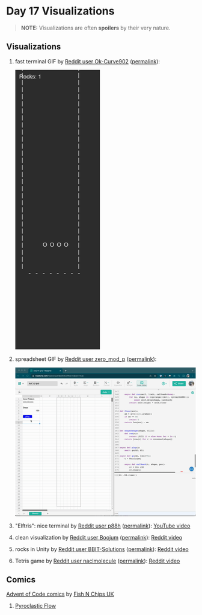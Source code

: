 # Day 17 Visualizations

> **NOTE:** Visualizations are often **spoilers** by their very nature.

## Visualizations

1. fast terminal GIF by [Reddit user Ok-Curve902](https://www.reddit.com/user/Ok-Curve902)
   ([permalink](https://www.reddit.com/r/adventofcode/comments/zoa17r/2022_day17/)):

   ![GIF](p34fm9ohjh6a1.gif)

1. spreadsheet GIF by [Reddit user zero\_mod\_p](https://www.reddit.com/user/zero_mod_p)
   ([permalink](https://www.reddit.com/r/adventofcode/comments/zo1vb8/2022_day_17_part_1_python_spreadsheet_spreadsheet/)):

   ![GIF](cy4ns9536f6a1.gif)

1. "Elftris": nice terminal by [Reddit user p88h](https://www.reddit.com/user/p88h)
   ([permalink](https://www.reddit.com/r/adventofcode/comments/zo7fkx/2022_day_17_part_1_elftris/)):
   [YouTube video](https://youtu.be/C-gvjxZgWWQ)

1. clean visualization by [Reddit user Boojum](https://www.reddit.com/user/Boojum)
   ([permalink](https://www.reddit.com/r/adventofcode/comments/zo27vf/2022_day_17_part_2_rocks_fall_nobody_dies/)):
   [Reddit video](https://v.redd.it/8bosrohdaf6a1)

1. rocks in Unity by [Reddit user BBIT-Solutions](https://www.reddit.com/user/BBIT-Solutions)
   ([permalink](https://www.reddit.com/r/adventofcode/comments/zogoig/2022_day_17_part_1_and_2_c_unity_a_little/)):
   [Reddit video](https://v.redd.it/s3x6teluyi6a1)

1. Tetris game by [Reddit user naclmolecule](https://www.reddit.com/user/naclmolecule)
   ([permalink](https://www.reddit.com/r/adventofcode/comments/zob9rx/2022_day_17_python_playing_a_familiarish_game_in/)):
   [Reddit video](https://v.redd.it/6z2wr6efth6a1)

## Comics

[Advent of Code comics](https://www.webtoons.com/en/challenge/advent-of-code/list?title_no=713188)
by [Fish N Chips UK](https://www.webtoons.com/en/creator/69q8f)

1. [Pyroclastic Flow](https://www.webtoons.com/en/challenge/advent-of-code/pyroclastic-flow/viewer?title_no=713188&episode_no=46)
